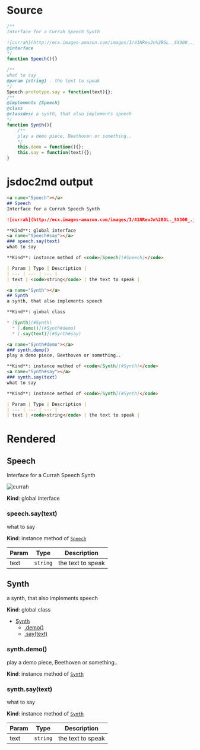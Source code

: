 # Source
```js
/**
Interface for a Currah Speech Synth

![currah](http://ecx.images-amazon.com/images/I/41NReuJn%2BGL._SX300_.jpg)
@interface
*/
function Speech(){}

/**
what to say
@param {string} - the text to speak
*/
Speech.prototype.say = function(text){};
/**
@implements {Speech}
@class
@classdesc a synth, that also implements speech
*/
function Synth(){
    /**
    play a demo piece, Beethoven or something.. 
    */
    this.demo = function(){};
    this.say = function(text){};
}

```

# jsdoc2md output
```markdown
<a name="Speech"></a>
## Speech
Interface for a Currah Speech Synth

![currah](http://ecx.images-amazon.com/images/I/41NReuJn%2BGL._SX300_.jpg)

**Kind**: global interface  
<a name="Speech#say"></a>
### speech.say(text)
what to say

**Kind**: instance method of <code>[Speech](#Speech)</code>  

| Param | Type | Description |
| --- | --- | --- |
| text | <code>string</code> | the text to speak |

<a name="Synth"></a>
## Synth
a synth, that also implements speech

**Kind**: global class  

* [Synth](#Synth)
  * [.demo()](#Synth#demo)
  * [.say(text)](#Synth#say)

<a name="Synth#demo"></a>
### synth.demo()
play a demo piece, Beethoven or something..

**Kind**: instance method of <code>[Synth](#Synth)</code>  
<a name="Synth#say"></a>
### synth.say(text)
what to say

**Kind**: instance method of <code>[Synth](#Synth)</code>  

| Param | Type | Description |
| --- | --- | --- |
| text | <code>string</code> | the text to speak |

```

# Rendered
<a name="Speech"></a>
## Speech
Interface for a Currah Speech Synth

![currah](http://ecx.images-amazon.com/images/I/41NReuJn%2BGL._SX300_.jpg)

**Kind**: global interface  
<a name="Speech#say"></a>
### speech.say(text)
what to say

**Kind**: instance method of <code>[Speech](#Speech)</code>  

| Param | Type | Description |
| --- | --- | --- |
| text | <code>string</code> | the text to speak |

<a name="Synth"></a>
## Synth
a synth, that also implements speech

**Kind**: global class  

* [Synth](#Synth)
  * [.demo()](#Synth#demo)
  * [.say(text)](#Synth#say)

<a name="Synth#demo"></a>
### synth.demo()
play a demo piece, Beethoven or something..

**Kind**: instance method of <code>[Synth](#Synth)</code>  
<a name="Synth#say"></a>
### synth.say(text)
what to say

**Kind**: instance method of <code>[Synth](#Synth)</code>  

| Param | Type | Description |
| --- | --- | --- |
| text | <code>string</code> | the text to speak |

